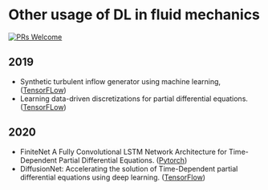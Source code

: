 # Other usage of DL in fluid mechanics

[![PRs Welcome](https://img.shields.io/badge/PRs-welcome-brightgreen.svg?style=flat-square)](http://makeapullrequest.com)



## 2019
* Synthetic turbulent inflow generator using machine learning, ([TensorFLow](https://github.com/kfukami/MLTG_PRFluids2019))
* Learning data-driven discretizations for partial differential equations. ([TensorFLow](https://github.com/google/data-driven-discretization-1d))


## 2020
* FiniteNet A Fully Convolutional LSTM Network Architecture for Time-Dependent Partial Differential Equations. ([Pytorch](https://github.com/FiniteNetICML2020Code/FiniteNet))
* DiffusionNet: Accelerating the solution of Time-Dependent partial differential equations using deep learning. ([TensorFlow](https://github.com/ASEM000/DiffusionNet))





